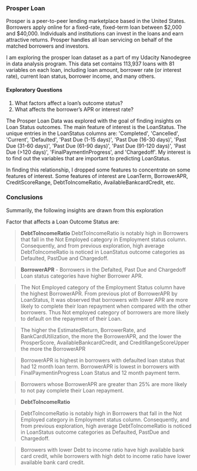 ### Prosper Loan
Prosper is a peer-to-peer lending marketplace based in the United States. Borrowers apply online for a fixed-rate, fixed-term loan between $2,000 and $40,000. Individuals and institutions can invest in the loans and earn attractive returns. Prosper handles all loan servicing on behalf of the matched borrowers and investors.

I am exploring the prosper loan dataset as a part of my Udacity Nanodegree in data analysis program. 
This data set contains 113,937 loans with 81 variables on each loan, including loan amount, borrower rate (or interest rate), current loan status, borrower income, and many others.


#### Exploratory Questions
1. What factors affect a loan’s outcome status?
2. What affects the borrower’s APR or interest rate?

The Prosper Loan Data was explored with the goal of finding insights on Loan Status outcomes. The main feature of interest is the LoanStatus. The unique entries in the LoanStatus columns are: 'Completed', 'Cancelled', 'Current', 'Defaulted', 'Past Due (1-15 days)', 'Past Due (16-30 days)', 'Past Due (31-60 days)', 'Past Due (61-90 days)', 'Past Due (91-120 days)', 'Past Due (>120 days)', 'FinalPaymentInProgress', and 'Chargedoff'. My interest is to find out the variables that are important to predicting LoanStatus.

In finding this relationship, I dropped some features to concentrate on some features of interest. Some features of interest are LoanTerm, BorrowerAPR, CreditScoreRange, DebtToIncomeRatio, AvailableBankcardCredit, etc.

### Conclusions
Summarily, the following insights are drawn from this exploration

Factor that affects a Loan Outcome Status are:

> **DebtToIncomeRatio** 
> DebtToIncomeRatio is notably high in Borrowers that fall in the Not Employed category in Employment status column. Consequently, and from previous exploration, high average DebtToIncomeRatio is noticed in LoanStatus outcome categories as Defaulted, PastDue and Chargedoff. 

> **BorrowerAPR** - 
> Borrowers in the Defalted, Past Due and Chargedoff Loan status categories have higher Borrower APR.

> The Not Employed category of the Employment Status column have the highest BorrowerAPR. From previous plot of BorrowerAPR by LoanStatus, It was observed that borrowers with lower APR are more likely to complete their loan repayment when compared with the other borrowers. Thus Not employed category of borrowers are more likely to default on the repayment of their Loan.

> The higher the EstimatedReturn, BorrowerRate, and BankCardUtilization, the more the BorrowerAPR, and the lower the ProsperScore, AvailableBankcardCredit, and CreditRangeScoreUpper the more the BorrowerAPR

> BorrowerAPR is highest in borrowers with defaulted loan status that had 12 month loan term. BorrowerAPR is lowest in borrowers with FinalPaymentinProgress Loan Status and 12 month payment term.

> Borrowers whose BorrowerAPR are greater than 25% are more likely to not pay complete their Loan repayment.

> **DebtToIncomeRatio**

> DebtToIncomeRatio is notably high in Borrowers that fall in the Not Employed category in Employment status column. Consequently, and from previous exploration, high average DebtToIncomeRatio is noticed in LoanStatus outcome categories as Defaulted, PastDue and Chargedoff. 

> Borrowers with lower Debt to income ratio have high available bank card credit, while borrowers with high debt to income ratio have lower available bank card credit.
